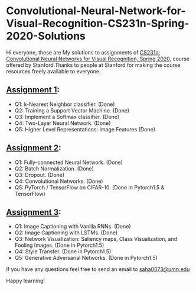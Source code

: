 # Convolutional-Neural-Network-for-Visual-Recognition-CS231n-Spring-2020-Solutions
Hi everyone, these are My solutions to assignments of [CS231n: Convolutional Neural Networks for Visual Recognition, Spring 2020](https://cs231n.github.io/), course offered by Stanford.Thanks to people at Stanford for making the course resources freely available to everyone.

## [Assignment 1](https://cs231n.github.io/assignments2020/assignment1/):
* Q1: k-Nearest Neighbor classifier. (Done)
* Q2: Training a Support Vector Machine. (Done)
* Q3: Implement a Softmax classifier. (Done)
* Q4: Two-Layer Neural Network. (Done)
* Q5: Higher Level Representations: Image Features (Done)

## [Assignment 2](https://cs231n.github.io/assignments2020/assignment2/):
* Q1: Fully-connected Neural Network. (Done)
* Q2: Batch Normalization. (Done)
* Q3: Dropout. (Done)
* Q4: Convolutional Networks. (Done)
* Q5: PyTorch / TensorFlow on CIFAR-10. (Done in Pytorch1.5 & TensorFlow)

## [Assignment 3](https://cs231n.github.io/assignments2020/assignment3/):
* Q1: Image Captioning with Vanilla RNNs. (Done)
* Q2: Image Captioning with LSTMs. (Done)
* Q3: Network Visualization: Saliency maps, Class Visualization, and Fooling Images. (Done in Pytorch1.5)
* Q4: Style Transfer. (Done in Pytorch1.5)
* Q5: Generative Adversarial Networks. (Done in Pytorch1.5)

If you have any questions feel free to send an email to [saha0073@umn.edu](mailto:saha0073@umn.edu)

Happy learning!
